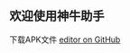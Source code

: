 ## 欢迎使用神牛助手

下载APK文件 [editor on GitHub](https://github.com/xmyplay/cow.github.io/edit/gh-pages/index.md)
